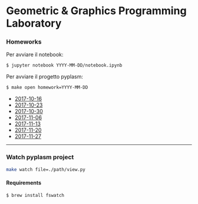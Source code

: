 # Geometric & Graphics Programming Laboratory


### Homeworks

Per avviare il notebook:
```sh
$ jupyter notebook YYYY-MM-DD/notebook.ipynb
```
Per avviare il progetto pyplasm:
```sh
$ make open homework=YYYY-MM-DD
```

- [2017-10-16](https://github.com/menxit/ggpl/blob/master/2017-10-16/notebook.ipynb)
- [2017-10-23](https://github.com/menxit/ggpl/blob/master/2017-10-23/notebook.ipynb)
- [2017-10-30](https://github.com/menxit/ggpl/blob/master/2017-10-30/notebook.ipynb)
- [2017-11-06](https://github.com/menxit/ggpl/blob/master/2017-11-06/notebook.ipynb)
- [2017-11-13](https://github.com/menxit/ggpl/blob/master/2017-11-13/notebook.ipynb)
- [2017-11-20](https://github.com/menxit/ggpl/blob/master/2017-11-20/notebook.ipynb)
- [2017-11-27](https://github.com/menxit/ggpl/blob/master/2017-11-27/notebook.ipynb)


---

### Watch pyplasm project
```sh
make watch file=./path/view.py
```

#### Requirements
```sh
$ brew install fswatch
```
